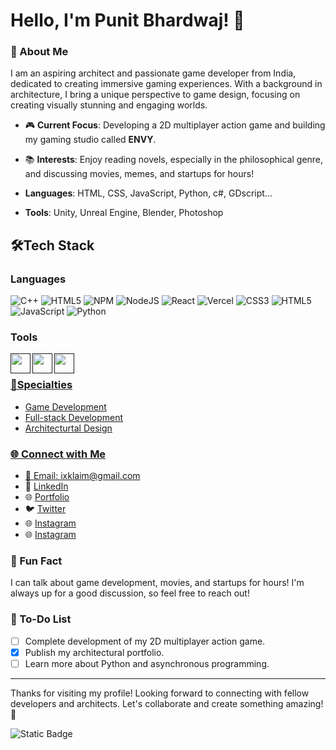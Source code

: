 # Hello, I'm Punit Bhardwaj! 👋

### 🌟 About Me
I am an aspiring architect and passionate game developer from India, dedicated to creating immersive gaming experiences. With a background in architecture, I bring a unique perspective to game design, focusing on creating visually stunning and engaging worlds.

- 🎮 **Current Focus**: Developing a 2D multiplayer action game and building my gaming studio called **ENVY**.
- 📚 **Interests**: Enjoy reading novels, especially in the philosophical genre, and discussing movies, memes, and startups for hours!


- **Languages**: HTML, CSS, JavaScript, Python, c#, GDscript...
- **Tools**: Unity, Unreal Engine, Blender, Photoshop

## 🛠Tech Stack

### Languages  
![C++](https://img.shields.io/badge/c++-%2300599C.svg?style=for-the-badge&logo=c%2B%2B&logoColor=white)
![HTML5](https://img.shields.io/badge/html5-%23E34F26.svg?style=for-the-badge&logo=html5&logoColor=white)
![NPM](https://img.shields.io/badge/NPM-%23CB3837.svg?style=for-the-badge&logo=npm&logoColor=white)
![NodeJS](https://img.shields.io/badge/node.js-6DA55F?style=for-the-badge&logo=node.js&logoColor=white)
![React](https://img.shields.io/badge/react-%2320232a.svg?style=for-the-badge&logo=react&logoColor=%2361DAFB)
![Vercel](https://img.shields.io/badge/vercel-%23000000.svg?style=for-the-badge&logo=vercel&logoColor=white)
![CSS3](https://img.shields.io/badge/css3-%231572B6.svg?style=for-the-badge&logo=css3&logoColor=white)
![HTML5](https://img.shields.io/badge/html5-%23E34F26.svg?style=for-the-badge&logo=html5&logoColor=white)
![JavaScript](https://img.shields.io/badge/javascript-%23E34F26.svg?style=for-the-badge&logo=javascript&logoColor=white)
![Python](https://img.shields.io/badge/python-%2300599C.svg?style=for-the-badge&logo=python&logoColor=yellow)

### Tools
<a href ="">
<img align="left" height="32" width="32" src="https://img.icons8.com/color/144/000000/visual-studio-code-2019.png" />
<img align="left" height="32" width="32" src="https://img.icons8.com/stickers/100/000000/github.png" />
<img align="left" height="32" width="32" src="https://img.icons8.com/officel/480/000000/react.png" />
<br/>

### 🚀Specialties
- Game Development
- Full-stack Development
- Architecturtal Design


<!---
### 💼 Projects
Here are some of my key projects:
- **[Your Project Name](link_to_project)**: A brief description of what this project does.
- **[Your Game Studio: ENVY](link_to_your_studio)**: Aiming to create engaging gaming experiences with innovative gameplay mechanics.
- **[Your Architectural Work](link_to_architecture_project)**: Showcase of my architectural projects, designs, and achievements.
-->

### 🌐 Connect with Me
- 📧 Email: [ixklaim@gmail.com](mailto:ixklaim@gmail.com)
- 💼 [LinkedIn](https://www.linkedin.com/in/ipunitbhardwaj)
- 🌐 [Portfolio](link_to_your_portfolio)
- 🐦 [Twitter](https://x.com/iXklaim)
- 🌐 [Instagram](https://instagram.com/iXklaim)
- 🌐 [Instagram](https://instagram.com/ipunitbhardwaj)

### 🎯 Fun Fact
I can talk about game development, movies, and startups for hours! I'm always up for a good discussion, so feel free to reach out!

### 🔧 To-Do List
- [ ] Complete development of my 2D multiplayer action game.
- [x] Publish my architectural portfolio.
- [ ] Learn more about Python and asynchronous programming.

---

Thanks for visiting my profile! Looking forward to connecting with fellow developers and architects. Let's collaborate and create something amazing! 🚀

![Static Badge](https://img.shields.io/badge/Made_with_❤️-by_Punit_Bhardwaj-black)
